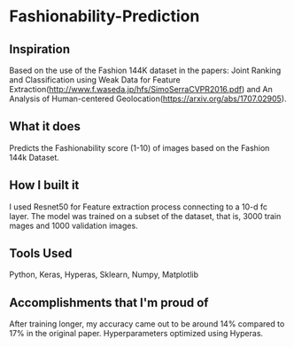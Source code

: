 # Fashionability-Prediction

## Inspiration
Based on the use of the Fashion 144K dataset in the papers: Joint Ranking and Classification using Weak Data for Feature Extraction(http://www.f.waseda.jp/hfs/SimoSerraCVPR2016.pdf) and 
An Analysis of Human-centered Geolocation(https://arxiv.org/abs/1707.02905).

## What it does
Predicts the Fashionability score (1-10) of images based on the Fashion 144k Dataset. 

## How I built it
I used Resnet50 for Feature extraction process connecting to a 10-d fc layer. The model was trained on a subset of the dataset, that is, 3000 train mages and 1000 validation images. 

## Tools Used
Python, Keras, Hyperas, Sklearn, Numpy, Matplotlib

## Accomplishments that I'm proud of
After training longer, my accuracy came out to be around 14% compared to 17% in the original paper. Hyperparameters optimized using Hyperas.
